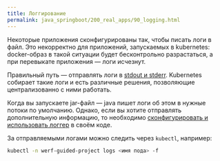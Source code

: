 ```yaml
---
title: Логгирование
permalink: java_springboot/200_real_apps/90_logging.html
---
```


Некоторые приложения сконфигурированы так, чтобы писать логи в файл. Это некорректно для приложений, запускаемых в kubernetes: docker-образ в такой ситуации будет бесконтрольно разрастаться, а при перевыкате приложения — логи исчезнут. 

Правильный путь — отправлять логи в [stdout и stderr](https://habr.com/ru/post/55136/). Kubernetes собирает такие логи и есть различные решения, позволяющие централизованно с ними работать.

Когда вы запускаете jar-файл — java пишет логи об этом в нужные потоки по умолчанию. Однако, если вы хотите отправлять дополнительную информацию, то необходимо [сконфигурировать и использовать логгер](https://www.baeldung.com/spring-boot-logging) в своём коде.

За отправляемыми логами можно следить через `kubectl`, например:

```bash
kubectl -n werf-guided-project logs <имя пода> -f
```

<div id="go-forth-button">
    <go-forth url="201_build.html" label="Сборка образа" framework="{{ page.label_framework }}" ci="{{ page.label_ci }}" guide-code="{{ page.guide_code }}" base-url="{{ site.baseurl }}"></go-forth>
</div>
